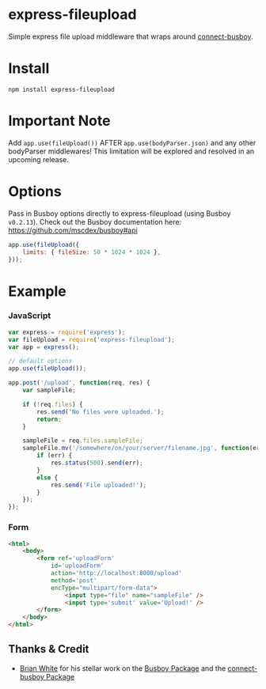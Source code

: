 express-fileupload
===========
Simple express file upload middleware that wraps around [connect-busboy](https://github.com/mscdex/connect-busboy).


Install
=======

    npm install express-fileupload


Important Note
==============
Add `app.use(fileUpload())` AFTER `app.use(bodyParser.json)` and any other bodyParser middlewares! This limitation will be explored and resolved in an upcoming release.

Options
=======
Pass in Busboy options directly to express-fileupload (using Busboy `v0.2.13`). Check out the Busboy documentation here: https://github.com/mscdex/busboy#api
```javascript
app.use(fileUpload({
	limits: { fileSize: 50 * 1024 * 1024 },
}));
```

Example
=======

### JavaScript

```javascript
var express = require('express');
var fileUpload = require('express-fileupload');
var app = express();

// default options
app.use(fileUpload());

app.post('/upload', function(req, res) {
	var sampleFile;

	if (!req.files) {
		res.send('No files were uploaded.');
		return;
	}

	sampleFile = req.files.sampleFile;
	sampleFile.mv('/somewhere/on/your/server/filename.jpg', function(err) {
		if (err) {
			res.status(500).send(err);
		}
		else {
			res.send('File uploaded!');
		}
	});
});
```

### Form
```html
<html>
	<body>
		<form ref='uploadForm' 
			id='uploadForm' 
			action='http://localhost:8000/upload' 
			method='post' 
			encType="multipart/form-data">
				<input type="file" name="sampleFile" />
				<input type='submit' value='Upload!' />
		</form>		
	</body>
</html>
```

## Thanks & Credit

* [Brian White](https://github.com/mscdex) for his stellar work on the [Busboy Package](https://github.com/mscdex/busboy) and the [connect-busboy Package](https://github.com/mscdex/connect-busboy)
